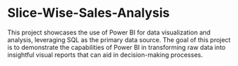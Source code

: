 # Slice-Wise-Sales-Analysis
This project showcases the use of Power BI for data visualization and analysis, leveraging SQL as the primary data source. The goal of this project is to demonstrate the capabilities of Power BI in transforming raw data into insightful visual reports that can aid in decision-making processes.
